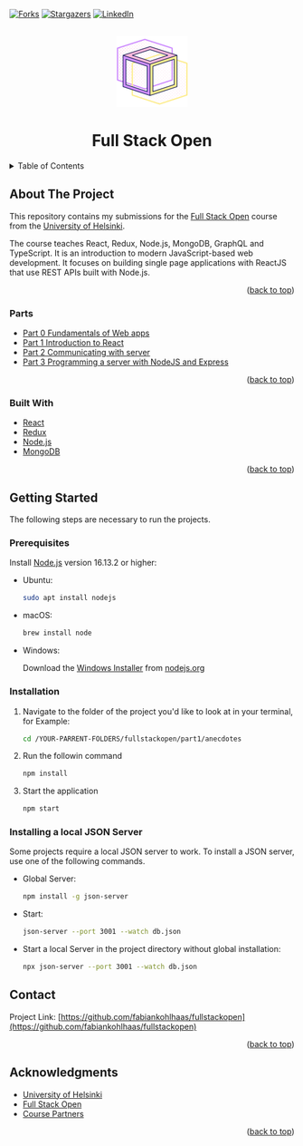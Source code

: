 <a name="readme-top"></a>

[![Forks][forks-shield]][forks-url]
[![Stargazers][stars-shield]][stars-url]
[![LinkedIn][linkedin-shield]][linkedin-url]

<!-- PROJECT LOGO -->
<br />
<div align="center">
  <a href="https://github.com/fabiankohlhaas/fullstackopen">
    <img src="images/logo.png" alt="Logo" width="125" height="125">
  </a>
<h1 align="center">Full Stack Open</h1>

  <!-- <p align="center">
    Repository with my submissions to the University of Helsinkis Full Stack Open 
    Course. -->
</div>

<!-- TABLE OF CONTENTS -->
<details>
  <summary>Table of Contents</summary>
  <ol>
    <li>
      <a href="#about-the-project">About The Project</a>
      <ul>
        <li><a href="#parts">Parts</a></li>
        <li><a href="#built-with">Built With</a></li>
      </ul>
    </li>
    <li>
      <a href="#getting-started">Getting Started</a>
      <ul>
        <li><a href="#prerequisites">Prerequisites</a></li>
        <li><a href="#installation">Installation</a></li>
      </ul>
    </li>
    <li><a href="#contact">Contact</a></li>
    <li><a href="#acknowledgments">Acknowledgments</a></li>
  </ol>
</details>

<!-- ABOUT THE PROJECT -->
## About The Project

This repository contains my submissions for the [Full Stack Open](https://fullstackopen.com/en/)
course from the [University of Helsinki](https://www.helsinki.fi/en).

The course teaches React, Redux, Node.js, MongoDB, GraphQL and TypeScript.
It is an introduction to modern JavaScript-based web development.
It focuses on building single page applications with ReactJS that use REST APIs
built with Node.js.

<p align="right">(<a href="#readme-top">back to top</a>)</p>

### Parts

* [Part 0 Fundamentals of Web apps](./part0/)
* [Part 1 Introduction to React](./part1/)
* [Part 2 Communicating with server](./part2/)
* [Part 3 Programming a server with NodeJS and Express](https://github.com/fabiankohlhaas/fullstackopen-part3-exercise)

<p align="right">(<a href="#readme-top">back to top</a>)</p>

### Built With

<!-- * [![React][React.js]][React-url]
* [![Next][Next.js]][Next-url]
* [![Vue][Vue.js]][Vue-url]
* [![Angular][Angular.io]][Angular-url] -->
  
* [React](https://reactjs.org/)
* [Redux](https://redux.js.org/)
* [Node.js](https://nodejs.org/en/)
* [MongoDB](https://www.mongodb.com/)

<p align="right">(<a href="#readme-top">back to top</a>)</p>

<!-- GETTING STARTED -->
## Getting Started

The following steps are necessary to run the projects.

### Prerequisites

Install [Node.js](https://nodejs.org/en/) version 16.13.2 or higher:

* Ubuntu:

  ```sh
  sudo apt install nodejs
  ```

* macOS:

  ```sh
  brew install node
  ```

* Windows:
  
  Download the [Windows Installer](https://nodejs.org/en/#home-downloadhead)
  from [nodejs.org](https://nodejs.org)

### Installation

1. Navigate to the folder of the project you'd like to look at in your terminal,
   for Example:

   ```sh
   cd /YOUR-PARRENT-FOLDERS/fullstackopen/part1/anecdotes
   ```

2. Run the followin command

   ```sh
   npm install
   ```

3. Start the application

   ```sh
   npm start
   ```

### Installing a local JSON Server

Some projects require a local JSON server to work. To install a JSON server,
use one of  the following commands.

* Global Server:

  ```sh
  npm install -g json-server
  ```

* Start:

  ```sh
  json-server --port 3001 --watch db.json
  ```

* Start a local Server in the project directory without global installation:

  ```sh
  npx json-server --port 3001 --watch db.json
  ```

<!-- CONTACT -->
## Contact

Project Link: [https://github.com/fabiankohlhaas/fullstackopen](https://github.com/fabiankohlhaas/fullstackopen)

<p align="right">(<a href="#readme-top">back to top</a>)</p>

<!-- ACKNOWLEDGMENTS -->
## Acknowledgments

* [University of Helsinki](https://www.helsinki.fi/en)
* [Full Stack Open](https://fullstackopen.com/en/)
* [Course Partners](https://fullstackopen.com/en/companies)

<p align="right">(<a href="#readme-top">back to top</a>)</p>

<!-- MARKDOWN LINKS & IMAGES -->
<!-- https://www.markdownguide.org/basic-syntax/#reference-style-links -->
[forks-shield]: https://img.shields.io/github/forks/fabiankohlhaas/fullstackopen.svg?style=for-the-badge
[forks-url]: https://github.com/fabiankohlhaas/fullstackopen/network/members
[stars-shield]: https://img.shields.io/github/stars/fabiankohlhaas/fullstackopen.svg?style=for-the-badge
[stars-url]: https://github.com/fabiankohlhaas/fullstackopen/stargazers
[linkedin-shield]: https://img.shields.io/badge/-LinkedIn-black.svg?style=for-the-badge&logo=linkedin&colorB=555
[linkedin-url]: https://linkedin.com/in/fako/

<!-- [product-screenshot]: images/screenshot.png -->